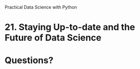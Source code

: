 [comment]: # (THEME = pdsp)
[comment]: # (CODE_THEME = base16/zenburn)
Practical Data Science with Python
# 21. Staying Up-to-date and the Future of Data Science

[comment]: # (!!!)

# Questions?


